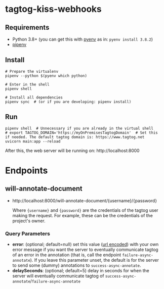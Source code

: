 # tagtog-kiss-webhooks

## Requirements

* Python 3.8+ (you can get this with [pyenv](https://github.com/pyenv/pyenv) as in: `pyenv install 3.8.2`)
* [pipenv](https://github.com/pypa/pipenv)

## Install

```shell
# Prepare the virtualenv
pipenv --python $(pyenv which python)

# Enter in the shell
pipenv shell

# Install all dependencies
pipenv sync  # (or if you are developing: pipenv install)
```

## Run

```shell
pipenv shell  # Unnecessary if you are already in the virtual shell
# export TAGTOG_DOMAIN='https://myOnPremisesTagtogDomain'  # Set this if needed. The default tagtog domain is: https://www.tagtog.net
uvicorn main:app --reload
```

After this, the web server will be running on: http://localhost:8000


# Endpoints

## will-annotate-document

* http://localhost:8000/will-annotate-document/{username}/{password}

  Where `{username}` and `{password}` are the credentials of the tagtog user making the request. For example, these can be the credentials of the project's owner.

### Query Parameters

* **error**: (optional; default=null) set this value ([url encoded](https://www.urlencoder.org)) with your own error message if you want the server to eventually communicate tagtog of an error in the annotation (that is, call the endpoint `failure-async-annotate`). If you leave this parameter unset, the default is for the server to send some (dummy) annotations to `success-async-annotate`.
* **delaySeconds**: (optional; default=5) delay in seconds for when the server will eventually communicate tagtog of `success-async-annotate`/`failure-async-annotate`
